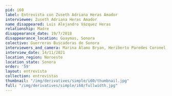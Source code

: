 ```yaml
---
pid: i60
label: Entrevista con Zuseth Adriana Heras Amador
interviewee: Zuseth Adriana Heras Amador
name_disappeared: Luis Alejandro Vázquez Heras
relationship: Madre
disappearance_date: 19/7/2018
disappearance_location: Guaymas, Sonora
colectivo: Guerreras Buscadoras de Sonora
interviewers_and_camera: Marina Álamo Bryan, Heriberto Paredes Coronel, Rodrigo Caballero
interview_date: 14/11/2021
location_region: Noroeste
location_state: Sonora
order: '59'
layout: entrevista
collection: entrevistas
thumbnail: "/img/derivatives/simple/i60/thumbnail.jpg"
full: "/img/derivatives/simple/i60/fullwidth.jpg"
---
```

